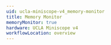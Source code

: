 ```yaml
---
uid: ucla-miniscope-v4_memory-monitor
title: Memory Monitor
memoryMonitor: true
hardware: UCLA Miniscope v4
workflowLocation: overview
---
```


